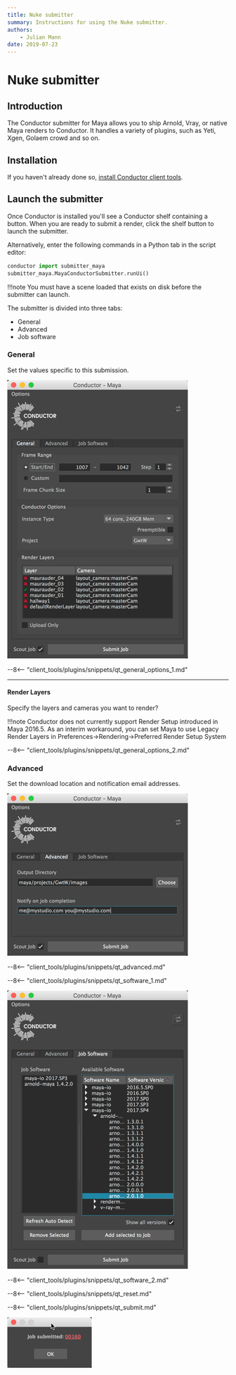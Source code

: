 ```yaml
---
title: Nuke submitter
summary: Instructions for using the Nuke submitter.
authors:
    - Julian Mann
date: 2019-07-23
---
```


# Nuke submitter

## Introduction

The Conductor submitter for Maya allows you to ship Arnold, Vray, or native Maya renders to Conductor. It handles a variety of plugins, such as Yeti, Xgen, Golaem crowd and so on.

## Installation

If you haven't already done so, [install Conductor client tools](../install.md). 

## Launch the submitter
Once Conductor is installed you'll see a Conductor shelf containing a button. When you are ready to submit a render, click the shelf button to launch the submitter.

Alternatively, enter the following commands in a Python tab in the script editor:

```python
conductor import submitter_maya
submitter_maya.MayaConductorSubmitter.runUi()
```

!!!note
    You must have a scene loaded that exists on disk before the submitter can launch.

The submitter is divided into three tabs:

* General
* Advanced
* Job software

### General

Set the values specific to this submission.

![general][general]
 
--8<-- "client_tools/plugins/snippets/qt_general_options_1.md"

---
#### Render Layers
Specify the layers and cameras you want to render?

!!!note
    Conductor does not currently support Render Setup introduced in Maya 2016.5. As an interim workaround, you can set Maya to use Legacy Render Layers in Preferences->Rendering->Preferred Render Setup System

--8<-- "client_tools/plugins/snippets/qt_general_options_2.md"

### Advanced

Set the download location and notification email addresses.

![advanced][advanced]
 
--8<-- "client_tools/plugins/snippets/qt_advanced.md"
 
--8<-- "client_tools/plugins/snippets/qt_software_1.md"

![job][job]
   
--8<-- "client_tools/plugins/snippets/qt_software_2.md"

--8<-- "client_tools/plugins/snippets/qt_reset.md"

--8<-- "client_tools/plugins/snippets/qt_submit.md"

![submitted][submitted]

[general]: ../../image/maya/general.png
[advanced]: ../../image/maya/advanced.png
[job]: ../../image/maya/job.png
[submitted]: ../../image/maya/submitted.png
 